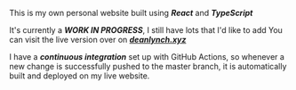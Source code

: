 This is my own personal website built using **_React_** and **_TypeScript_**

It's currently a **_WORK IN PROGRESS_**, I still have lots that I'd like to add
You can visit the live version over on **_[deanlynch.xyz](https://deanlynch.xyz/)_**

I have a **_continuous integration_** set up with GitHub Actions, so whenever a new change 
is successfully pushed to the master branch, it is automatically built and deployed on my live website. 
